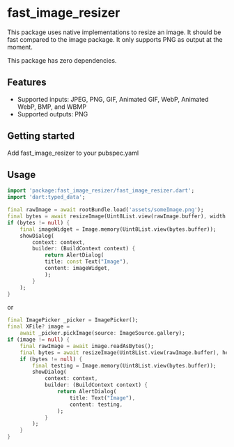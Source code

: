 # fast_image_resizer

This package uses native implementations to resize an image. It should be
fast compared to the image package.
It only supports PNG as output at the moment.

This package has zero dependencies.

## Features

* Supported inputs: JPEG, PNG, GIF, Animated GIF, WebP, Animated WebP, BMP, and WBMP
* Supported outputs: PNG

## Getting started

Add fast_image_resizer to your pubspec.yaml

## Usage

```dart
import 'package:fast_image_resizer/fast_image_resizer.dart';
import 'dart:typed_data';
```

```dart
final rawImage = await rootBundle.load('assets/someImage.png');
final bytes = await resizeImage(Uint8List.view(rawImage.buffer), width: 150);
if (bytes != null) {
    final imageWidget = Image.memory(Uint8List.view(bytes.buffer));
    showDialog(
        context: context,
        builder: (BuildContext context) {
            return AlertDialog(
            title: const Text("Image"),
            content: imageWidget,
            );
        }
    );
}
```
or

```dart
final ImagePicker _picker = ImagePicker();
final XFile? image =
    await _picker.pickImage(source: ImageSource.gallery);
if (image != null) {
    final rawImage = await image.readAsBytes();
    final bytes = await resizeImage(Uint8List.view(rawImage.buffer), height: 250);
    if (bytes != null) {
        final testing = Image.memory(Uint8List.view(bytes.buffer));
        showDialog(
            context: context,
            builder: (BuildContext context) {
                return AlertDialog(
                    title: Text("Image"),
                    content: testing,
                );
            }
        );
    }
}
```
